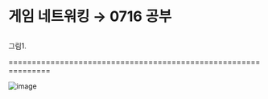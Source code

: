 # 게임 네트워킹 → 0716 공부

## 

그림1. 

===============================================================

![image](https://user-images.githubusercontent.com/68671394/125963598-d780ebc4-335a-4b2a-977d-78051f23bb15.png)
